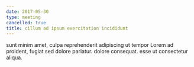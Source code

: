 ```yaml
---
date: 2017-05-30
type: meeting
cancelled: true
title: cillum ad ipsum exercitation incididunt
---
```

sunt minim amet, culpa reprehenderit adipiscing ut tempor Lorem ad proident, fugiat sed dolore pariatur. dolore consequat. esse ut consectetur aliqua.